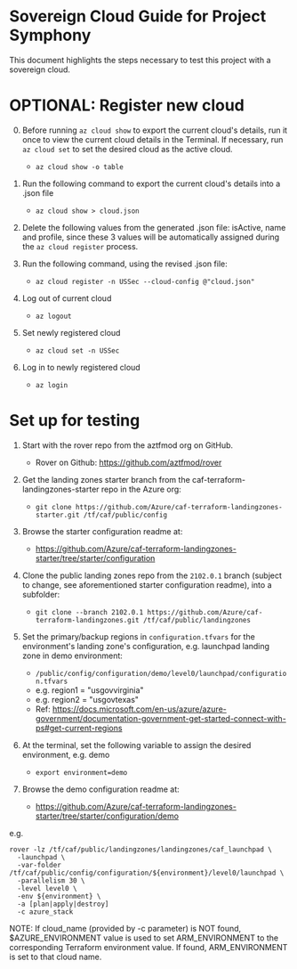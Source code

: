 # Sovereign Cloud Guide for Project Symphony

This document highlights the steps necessary to test this project with a sovereign cloud.

# OPTIONAL: Register new cloud

0. Before running ```az cloud show``` to export the current cloud's details, run it once to view the current cloud details in the Terminal. If necessary, run ```az cloud set``` to set the desired cloud as the active cloud.
    * ```az cloud show -o table```

1. Run the following command to export the current cloud's details into a .json file
    * ```az cloud show > cloud.json```

1. Delete the following values from the generated .json file: isActive, name and profile, since these 3 values will be automatically assigned during the ```az cloud register``` process.

1. Run the following command, using the revised .json file:
    * ```az cloud register -n USSec --cloud-config @"cloud.json"```

1. Log out of current cloud
    * ```az logout```

1. Set newly registered cloud
    * ```az cloud set -n USSec```

1. Log in to newly registered cloud
    * ```az login```


# Set up for testing

1. Start with the rover repo from the aztfmod org on GitHub.
    * Rover on Github: https://github.com/aztfmod/rover

1. Get the landing zones starter branch from the caf-terraform-landingzones-starter repo in the Azure org: 
    * ```git clone https://github.com/Azure/caf-terraform-landingzones-starter.git /tf/caf/public/config```

1. Browse the starter configuration readme at:
    * https://github.com/Azure/caf-terraform-landingzones-starter/tree/starter/configuration

1. Clone the public landing zones repo from the ```2102.0.1``` branch (subject to change, see aforementioned starter configuration readme), into a subfolder:
    * ```git clone --branch 2102.0.1 https://github.com/Azure/caf-terraform-landingzones.git /tf/caf/public/landingzones```

1. Set the primary/backup regions in ```configuration.tfvars``` for the environment's landing zone's configuration, e.g. launchpad landing zone in demo environment: 
    * ```/public/config/configuration/demo/level0/launchpad/configuration.tfvars```
    * e.g. region1 = "usgovvirginia"
    * e.g. region2 = "usgovtexas"
    * Ref: https://docs.microsoft.com/en-us/azure/azure-government/documentation-government-get-started-connect-with-ps#get-current-regions

1. At the terminal, set the following variable to assign the desired environment, e.g. demo
    * ```export environment=demo```

1. Browse the demo configuration readme at:
    * https://github.com/Azure/caf-terraform-landingzones-starter/tree/starter/configuration/demo

e.g.
```
rover -lz /tf/caf/public/landingzones/landingzones/caf_launchpad \
  -launchpad \
  -var-folder /tf/caf/public/config/configuration/${environment}/level0/launchpad \
  -parallelism 30 \
  -level level0 \
  -env ${environment} \
  -a [plan|apply|destroy]
  -c azure_stack
```

NOTE: If cloud_name (provided by -c parameter) is NOT found, $AZURE_ENVIRONMENT value is used to set ARM_ENVIRONMENT to the corresponding Terraform environment value. If found, ARM_ENVIRONMENT is set to that cloud name.

